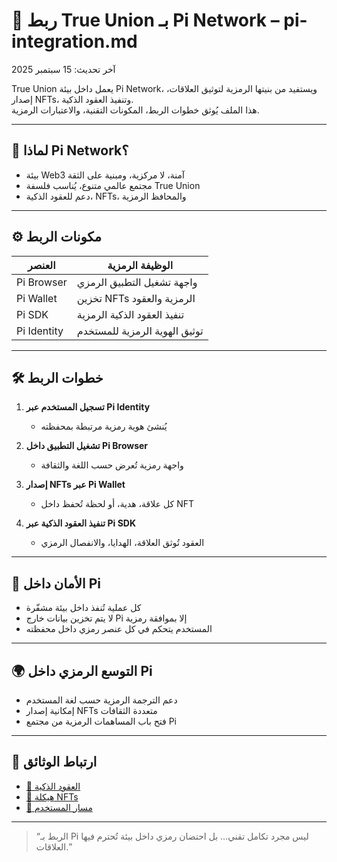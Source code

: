 # 🔗 ربط True Union بـ Pi Network – pi-integration.md

آخر تحديث: 15 سبتمبر 2025

True Union يعمل داخل بيئة Pi Network، ويستفيد من بنيتها الرمزية لتوثيق العلاقات، إصدار NFTs، وتنفيذ العقود الذكية.  
هذا الملف يُوثق خطوات الربط، المكونات التقنية، والاعتبارات الرمزية.

---

## 🧠 لماذا Pi Network؟

- بيئة Web3 آمنة، لا مركزية، ومبنية على الثقة  
- مجتمع عالمي متنوع، يُناسب فلسفة True Union  
- دعم للعقود الذكية، NFTs، والمحافظ الرمزية

---

## ⚙️ مكونات الربط

| العنصر | الوظيفة الرمزية |
|--------|------------------|
| Pi Browser | واجهة تشغيل التطبيق الرمزي |
| Pi Wallet | تخزين NFTs الرمزية والعقود |
| Pi SDK | تنفيذ العقود الذكية الرمزية |
| Pi Identity | توثيق الهوية الرمزية للمستخدم |

---

## 🛠️ خطوات الربط

1. **تسجيل المستخدم عبر Pi Identity**  
   - يُنشئ هوية رمزية مرتبطة بمحفظته

2. **تشغيل التطبيق داخل Pi Browser**  
   - واجهة رمزية تُعرض حسب اللغة والثقافة

3. **إصدار NFTs عبر Pi Wallet**  
   - كل علاقة، هدية، أو لحظة تُحفظ داخل NFT

4. **تنفيذ العقود الذكية عبر Pi SDK**  
   - العقود تُوثق العلاقة، الهدايا، والانفصال الرمزي

---

## 🔐 الأمان داخل Pi

- كل عملية تُنفذ داخل بيئة مشفّرة  
- لا يتم تخزين بيانات خارج Pi إلا بموافقة رمزية  
- المستخدم يتحكم في كل عنصر رمزي داخل محفظته

---

## 🌍 التوسع الرمزي داخل Pi

- دعم الترجمة الرمزية حسب لغة المستخدم  
- إمكانية إصدار NFTs متعددة الثقافات  
- فتح باب المساهمات الرمزية من مجتمع Pi

---

## 📜 ارتباط الوثائق

- [📜 العقود الذكية](./smart-contracts.md)  
- [🧬 هيكلة NFTs](./nft-structure.md)  
- [🧭 مسار المستخدم](./user-journey.md)

---

> “الربط بـ Pi ليس مجرد تكامل تقني… بل احتضان رمزي داخل بيئة تُحترم فيها العلاقات.”
